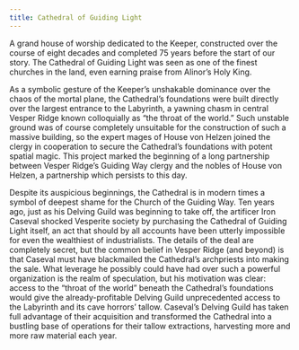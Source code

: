 ```yaml
---
title: Cathedral of Guiding Light
---
```


A grand house of worship dedicated to the Keeper, constructed over the course of eight decades and completed 75 years before the start of our story. The Cathedral of Guiding Light was seen as one of the finest churches in the land, even earning praise from Alinor’s Holy King.

As a symbolic gesture of the Keeper’s unshakable dominance over the chaos of the mortal plane, the Cathedral’s foundations were built directly over the largest entrance to the Labyrinth, a yawning chasm in central Vesper Ridge known colloquially as “the throat of the world.” Such unstable ground was of course completely unsuitable for the construction of such a massive building, so the expert mages of House von Helzen joined the clergy in cooperation to secure the Cathedral’s foundations with potent spatial magic. This project marked the beginning of a long partnership between Vesper Ridge’s Guiding Way clergy and the nobles of House von Helzen, a partnership which persists to this day.

Despite its auspicious beginnings, the Cathedral is in modern times a symbol of deepest shame for the Church of the Guiding Way. Ten years ago, just as his Delving Guild was beginning to take off, the artificer Iron Caseval shocked Vesperite society by purchasing the Cathedral of Guiding Light itself, an act that should by all accounts have been utterly impossible for even the wealthiest of industrialists. The details of the deal are completely secret, but the common belief in Vesper Ridge (and beyond) is that Caseval must have blackmailed the Cathedral’s archpriests into making the sale. What leverage he possibly could have had over such a powerful organization is the realm of speculation, but his motivation was clear: access to the “throat of the world” beneath the Cathedral’s foundations would give the already-profitable Delving Guild unprecedented access to the Labyrinth and its cave horrors’ tallow. Caseval’s Delving Guild has taken full advantage of their acquisition and transformed the Cathedral into a bustling base of operations for their tallow extractions, harvesting more and more raw material each year.